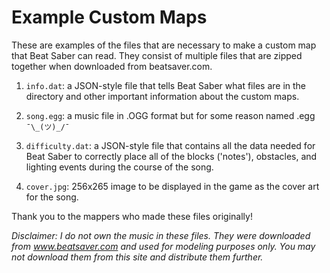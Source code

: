 # Example Custom Maps

These are examples of the files that are necessary to make a custom map that Beat Saber can read. They consist of multiple files that are zipped together when downloaded from beatsaver.com.

1. `info.dat`: a JSON-style file that tells Beat Saber what files are in the directory and other important information about the custom maps.

2. `song.egg`: a music file in .OGG format but for some reason named .egg `¯\_(ツ)_/¯`

3. `difficulty.dat`: a JSON-style file that contains all the data needed for Beat Saber to correctly place all of the blocks ('notes'), obstacles, and lighting events during the course of the song.

4. `cover.jpg`: 256x265 image to be displayed in the game as the cover art for the song.

Thank you to the mappers who made these files originally!

_Disclaimer: I do not own the music in these files. They were downloaded from www.beatsaver.com and used for modeling purposes only. You may not download them from this site and distribute them further._